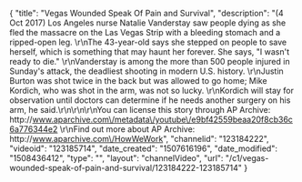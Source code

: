 {
    "title": "Vegas Wounded Speak Of Pain and Survival",
    "description": "(4 Oct 2017) Los Angeles nurse Natalie Vanderstay saw people dying as she fled the massacre on the Las Vegas Strip with a bleeding stomach and a ripped-open leg. \r\nThe 43-year-old says she stepped on people to save herself, which is something that may haunt her forever. She says, \"I wasn't ready to die.\" \r\nVanderstay is among the more than 500 people injured in Sunday's attack, the deadliest shooting in modern U.S. history. \r\nJustin Burton was shot twice in the back but was allowed to go home; Mike Kordich, who was shot in the arm, was not so lucky. \r\nKordich will stay for observation until doctors can determine if he needs another surgery on his arm, he said.\r\n\r\n\r\nYou can license this story through AP Archive: http:\/\/www.aparchive.com\/metadata\/youtube\/e9bf42559beaa20f8cb36c6a776344e2 \r\nFind out more about AP Archive: http:\/\/www.aparchive.com\/HowWeWork",
    "channelid": "123184222",
    "videoid": "123185714",
    "date_created": "1507616196",
    "date_modified": "1508436412",
    "type": "",
    "layout": "channelVideo",
    "url": "\/c1\/vegas-wounded-speak-of-pain-and-survival\/123184222-123185714"
}